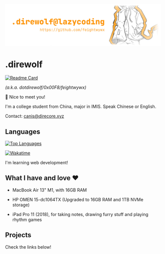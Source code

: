 [![head](https://github.com/feightwywx/feightwywx/blob/1b836fbf49685a51e49a44aca2f91412a7ad43cc/91006224_p0_gh.jpg)](https://github.com/feightwywx/)

# .direwolf

[![Readme Card](https://github-readme-stats.vercel.app/api?username=feightwywx&show_icons=true&title_color=ff9b19&icon_color=ff9b19)](https://github.com/anuraghazra/github-readme-stats)

*(a.k.a. dotdirewolf/0x00F8/feightwywx)*

🐺 Nice to meet you!

I'm a college student from China, major in IMIS. Speak Chinese or English.

Contact: [canis@direcore.xyz](mailto:canis@direcore.xyz)

## Languages

[![Top Languages](https://github-readme-stats.vercel.app/api/top-langs/?username=feightwywx&exclude_repo=aspnet-exp&hide=visual%20basic&layout=compact&title_color=24292e)](https://github.com/anuraghazra/github-readme-stats)

[![Wakatime](https://github-readme-stats.vercel.app/api/wakatime?username=feightwywx&layout=compact&title_color=24292e)](https://wakatime.com/@feightwywx)

I'm learning web development!

## What I have and love ❤

- MacBook Air 13" M1, with 16GB RAM

- HP OMEN 15-dc1064TX (Upgraded to 16GB RAM and 1TB NVMe storage)

- iPad Pro 11 (2018), for taking notes, drawing furry stuff and playing rhythm games

## Projects

Check the links below!
